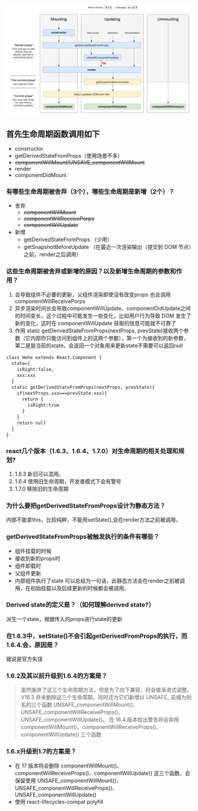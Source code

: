 ![](./img/react-life.png)
## 首先生命周期函数调用如下
   + constructor
   + getDerivedStateFromProps（使用场景不多）
   + ~~componentWillMount/UNSAVE_componentWillMount~~
   + render
   + componentDidMount
### 有哪些⽣命周期被舍弃（3个），哪些⽣命周期是新增（2个）？
+ 舍弃
  + ~~componentWillMount~~
  + ~~componentWillReceivePorps~~
  + ~~componentWillUpdate~~
+ 新增
  + getDerivedStateFromProps （少用）
  + getSnapshotBeforeUpdate （在最近一次渲染输出（提交到 DOM 节点）之前，render之后调用）
### 这些⽣命周期被舍弃或新增的原因？以及新增⽣命周期的参数和作⽤？
1. 会导致组件不必要的更新，父组件渲染即使没有改变props 也会调用componentWillReceivePorps
2. 异步渲染时间长会导致componentWillUpdate、componentDidUpdate之间的时间变长，这个过程中可能发生一些变化，比如用户行为导致 DOM 发生了新的变化，这时在 componentWillUpdate 获取的信息可能就不可靠了
3. 作用
  static getDerivedStateFromProps(nextProps, prevState)接收两个参数（它内部你只能访问到组件上的这两个参数），第一个为接收到的新参数，第二是是当前的state。会返回一个对象用来更新state不需要可以返回null
  ```
  class Hehe extends React.Component {
    state={
      isRight:false,
      xxx:xxx
    }
    static getDerivedStateFromProps(nextProps, prevState){
      if(nextProps.xxx===prevState.xxx){
        return {
          isRight:true
        }
      }
      return null
    }
  }
  ```
### react⼏个版本（1.6.3、1.6.4、1.7.0）对⽣命周期的相关处理和规划?
  1. 1.6.3 新旧可以混用。
  2. 1.6.4 使用旧生命周期，开发者模式下会有警号
  3. 1.7.0 移除旧的生命周期
### 为什么要把getDerivedStateFromProps设计为静态⽅法？
  内部不能拿this，比较纯粹，不能用setState(),会在render方法之前被调用，
### getDerivedStateFromProps被触发执⾏的条件有哪些？
+ 组件挂载的时候
+ 接收到新的props时
+ 组件卸载时
+ 父组件更新
+ 内部组件执行了state
可以总结为一句话，此静态方法会在render之前被调用，在初始挂载以及后续更新的时候都会被调用。
### Derived state的定义是？（如何理解derived state?）
派生一个state，根据传入的props进行state的更新
### 在1.6.3中，setState()不会引起getDerivedFromProps的执⾏，⽽1.6.4.会，原因是？
  据说是官方失误
### 1.6.2及其以前升级到1.6.4的⽅案是？
> 虽然废弃了这三个生命周期方法，但是为了向下兼容，将会做渐进式调整。
V16.3 并未删除这三个生命周期，同时还为它们新增以 UNSAFE_ 前缀为别名的三个函数 UNSAFE_componentWillMount()、UNSAFE_componentWillReceiveProps()、UNSAFE_componentWillUpdate()。
在 16.4 版本给出警告将会弃用 componentWillMount()、componentWillReceiveProps()、componentWillUpdate() 三个函数
### 1.6.x升级到1.7的⽅案是？
+ 在 17 版本将会删除 componentWillMount()、componentWillReceiveProps()、componentWillUpdate() 这三个函数，会保留使用 UNSAFE_componentWillMount()、UNSAFE_componentWillReceiveProps()、UNSAFE_componentWillUpdate()
+ 使用 react-lifecycles-compat polyfill
